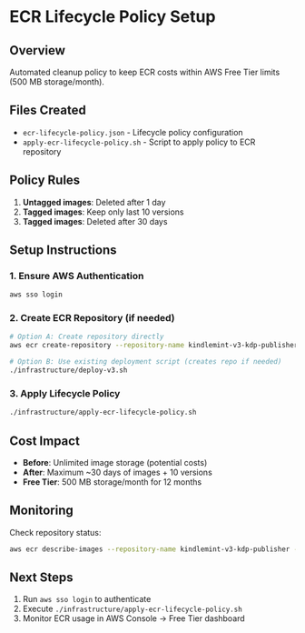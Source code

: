 # ECR Lifecycle Policy Setup

## Overview
Automated cleanup policy to keep ECR costs within AWS Free Tier limits (500 MB storage/month).

## Files Created
- `ecr-lifecycle-policy.json` - Lifecycle policy configuration
- `apply-ecr-lifecycle-policy.sh` - Script to apply policy to ECR repository

## Policy Rules
1. **Untagged images**: Deleted after 1 day
2. **Tagged images**: Keep only last 10 versions  
3. **Tagged images**: Deleted after 30 days

## Setup Instructions

### 1. Ensure AWS Authentication
```bash
aws sso login
```

### 2. Create ECR Repository (if needed)
```bash
# Option A: Create repository directly
aws ecr create-repository --repository-name kindlemint-v3-kdp-publisher --region us-east-1

# Option B: Use existing deployment script (creates repo if needed)
./infrastructure/deploy-v3.sh
```

### 3. Apply Lifecycle Policy
```bash
./infrastructure/apply-ecr-lifecycle-policy.sh
```

## Cost Impact
- **Before**: Unlimited image storage (potential costs)
- **After**: Maximum ~30 days of images + 10 versions
- **Free Tier**: 500 MB storage/month for 12 months

## Monitoring
Check repository status:
```bash
aws ecr describe-images --repository-name kindlemint-v3-kdp-publisher --region us-east-1
```

## Next Steps
1. Run `aws sso login` to authenticate
2. Execute `./infrastructure/apply-ecr-lifecycle-policy.sh`
3. Monitor ECR usage in AWS Console → Free Tier dashboard